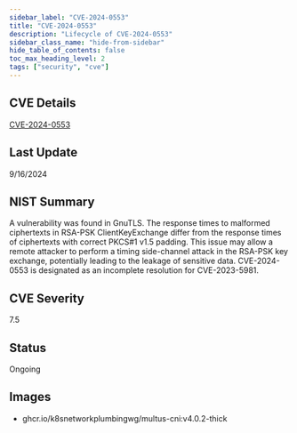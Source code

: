 ```yaml
---
sidebar_label: "CVE-2024-0553"
title: "CVE-2024-0553"
description: "Lifecycle of CVE-2024-0553"
sidebar_class_name: "hide-from-sidebar"
hide_table_of_contents: false
toc_max_heading_level: 2
tags: ["security", "cve"]
---
```


## CVE Details

[CVE-2024-0553](https://nvd.nist.gov/vuln/detail/CVE-2024-0553)


## Last Update

9/16/2024

## NIST Summary

A vulnerability was found in GnuTLS. The response times to malformed ciphertexts in RSA-PSK ClientKeyExchange differ from the response times of ciphertexts with correct PKCS#1 v1.5 padding. This issue may allow a remote attacker to perform a timing side-channel attack in the RSA-PSK key exchange, potentially leading to the leakage of sensitive data. CVE-2024-0553 is designated as an incomplete resolution for CVE-2023-5981.

## CVE Severity

7.5

## Status

Ongoing

## Images

- ghcr.io/k8snetworkplumbingwg/multus-cni:v4.0.2-thick


